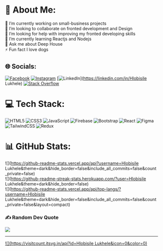 # 💫 About Me:
🔭 I’m currently working on small-business projects<br>👯 I’m looking to collaborate on  fronted development and Design<br>🤝 I’m looking for help with improving my fronted developing skills<br>🌱 I’m currently learning Reactjs and Nodejs<br>💬 Ask me about Deep House<br>⚡ Fun fact  I love dogs


## 🌐 Socials:
[![Facebook](https://img.shields.io/badge/Facebook-%231877F2.svg?logo=Facebook&logoColor=white)](https://facebook.com/hlobi_lukhele) [![Instagram](https://img.shields.io/badge/Instagram-%23E4405F.svg?logo=Instagram&logoColor=white)](https://instagram.com/hlobi_lukhele) [![LinkedIn](https://img.shields.io/badge/LinkedIn-%230077B5.svg?logo=linkedin&logoColor=white)](https://linkedin.com/in/Hlobisile Lukhele)  [![Stack Overflow](https://img.shields.io/badge/-Stackoverflow-FE7A16?logo=stack-overflow&logoColor=white)](https://stackoverflow.com/users/user:20432739) 

# 💻 Tech Stack:
![HTML5](https://img.shields.io/badge/html5-%23E34F26.svg?style=for-the-badge&logo=html5&logoColor=white) ![CSS3](https://img.shields.io/badge/css3-%231572B6.svg?style=for-the-badge&logo=css3&logoColor=white) ![JavaScript](https://img.shields.io/badge/javascript-%23323330.svg?style=for-the-badge&logo=javascript&logoColor=%23F7DF1E)  ![Firebase](https://img.shields.io/badge/firebase-%23039BE5.svg?style=for-the-badge&logo=firebase) ![Bootstrap](https://img.shields.io/badge/bootstrap-%23563D7C.svg?style=for-the-badge&logo=bootstrap&logoColor=white)   ![React](https://img.shields.io/badge/react-%2320232a.svg?style=for-the-badge&logo=react&logoColor=%2361DAFB) 	![Figma](https://img.shields.io/badge/figma-%23F24E1E.svg?style=for-the-badge&logo=figma&logoColor=white)  ![TailwindCSS](https://img.shields.io/badge/tailwindcss-%2338B2AC.svg?style=for-the-badge&logo=tailwind-css&logoColor=white) ![Redux](https://img.shields.io/badge/redux-%23593d88.svg?style=for-the-badge&logo=redux&logoColor=white)

# 📊 GitHub Stats:
![](https://github-readme-stats.vercel.app/api?username=Hlobisile Lukhele&theme=dark&hide_border=false&include_all_commits=false&count_private=false)<br/>
![](https://github-readme-streak-stats.herokuapp.com/?user=Hlobisile Lukhele&theme=dark&hide_border=false)<br/>
![](https://github-readme-stats.vercel.app/api/top-langs/?username=Hlobisile Lukhele&theme=dark&hide_border=false&include_all_commits=false&count_private=false&layout=compact)

### ✍️ Random Dev Quote
![](https://quotes-github-readme.vercel.app/api?type=horizontal&theme=radical)


---
[![](https://visitcount.itsvg.in/api?id=Hlobisile Lukhele&icon=0&color=0)](https://visitcount.itsvg.in)

<!-- Proudly created with GPRM ( https://gprm.itsvg.in ) -->
